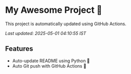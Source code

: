 # My Awesome Project 🚀

This project is automatically updated using GitHub Actions.

_Last updated: 2025-05-01 04:10:55 IST_

## Features
- Auto-update README using Python 🐍
- Auto Git push with GitHub Actions 🤖
